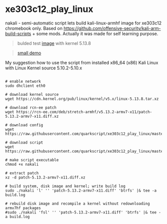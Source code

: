 # xe303c12_play_linux

nakali - semi-automatic script lets build kali-linux-armhf image for xe303c12 chromebook only. Based on https://github.com/offensive-security/kali-arm-build-scripts  + some mods. 
Actually it was made for self learning purpose.

>bulded test [image](https://drive.google.com/u/0/uc?id=1KD3avnTKUiXjZflGU7Wx8EheiAlu5ZRY&export=download) with kernel 5.13.8

>[small demo](https://youtu.be/GCAjI37bUYo)

My suggestion how to use  the script from installed x86_64 (x86) Kali Linux with Linux Kernel source 5.10.2-5.10.x
```#!/bin/bash

# enable network
sudo dhclient eth0

# download kernel source
wget https://cdn.kernel.org/pub/linux/kernel/v5.x/linux-5.13.8.tar.xz

# download rcn-ee patch
wget https://rcn-ee.com/deb/stretch-armhf/v5.13.2-armv7-x11/patch-5.13.2-armv7-x11.diff.xz

# download config
wget https://raw.githubusercontent.com/quarkscript/xe303c12_play_linux/master/config

# download script
wget https://raw.githubusercontent.com/quarkscript/xe303c12_play_linux/master/nakali

# make script executable
chmod +x nakali

# extract patch
xz -d patch-5.13.2-armv7-x11.diff.xz

# build system, disk image and kernel; write build log
sudo ./nakali 'l' '' 'patch-5.13.2-armv7-x11.diff' 'btrfs' |& tee -a build.log

# rebuild disk image and recompile a kernel without redownloading armv7hf packages
#sudo ./nakali 'fsl' '' 'patch-5.13.2-armv7-x11.diff' 'btrfs' |& tee -a build.log

```
